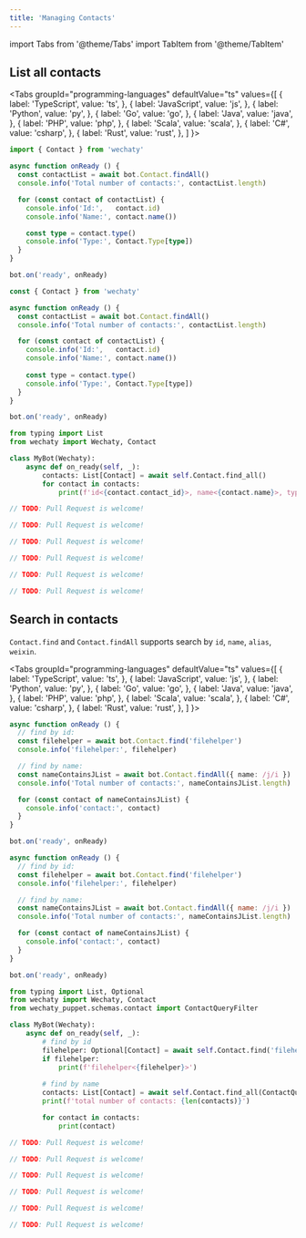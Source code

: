 ```yaml
---
title: 'Managing Contacts'
---
```


import Tabs from '@theme/Tabs'
import TabItem from '@theme/TabItem'

## List all contacts

<Tabs
  groupId="programming-languages"
  defaultValue="ts"
  values={[
    { label: 'TypeScript',  value: 'ts', },
    { label: 'JavaScript',  value: 'js', },
    { label: 'Python',      value: 'py', },
    { label: 'Go',          value: 'go', },
    { label: 'Java',        value: 'java', },
    { label: 'PHP',         value: 'php', },
    { label: 'Scala',       value: 'scala', },
    { label: 'C#',          value: 'csharp', },
    { label: 'Rust',        value: 'rust', },
  ]
}>

<TabItem value="ts">

```ts
import { Contact } from 'wechaty'

async function onReady () {
  const contactList = await bot.Contact.findAll()
  console.info('Total number of contacts:', contactList.length)

  for (const contact of contactList) {
    console.info('Id:',   contact.id)
    console.info('Name:', contact.name())

    const type = contact.type()
    console.info('Type:', Contact.Type[type])
  }
}

bot.on('ready', onReady)
```

</TabItem>
<TabItem value="js">

```js
const { Contact } from 'wechaty'

async function onReady () {
  const contactList = await bot.Contact.findAll()
  console.info('Total number of contacts:', contactList.length)

  for (const contact of contactList) {
    console.info('Id:',   contact.id)
    console.info('Name:', contact.name())
    
    const type = contact.type()
    console.info('Type:', Contact.Type[type])
  }
}

bot.on('ready', onReady)
```

</TabItem>
<TabItem value="py">

```py
from typing import List
from wechaty import Wechaty, Contact

class MyBot(Wechaty):
    async def on_ready(self, _):
        contacts: List[Contact] = await self.Contact.find_all()
        for contact in contacts:
            print(f'id<{contact.contact_id}>, name<{contact.name}>, type<{contact.type()}>')
```

</TabItem>
<TabItem value="go">

```go
// TODO: Pull Request is welcome!
```

</TabItem>
<TabItem value="java">

```java
// TODO: Pull Request is welcome!
```

</TabItem>
<TabItem value="php">

```php
// TODO: Pull Request is welcome!
```

</TabItem>
<TabItem value="scala">

```scala
// TODO: Pull Request is welcome!
```

</TabItem>
<TabItem value="csharp">

```csharp
// TODO: Pull Request is welcome!
```

</TabItem>
<TabItem value="rust">

```rust
// TODO: Pull Request is welcome!
```

</TabItem>
</Tabs>

## Search in contacts

`Contact.find` and `Contact.findAll` supports search by `id`, `name`, `alias`, `weixin`.

<Tabs
  groupId="programming-languages"
  defaultValue="ts"
  values={[
    { label: 'TypeScript',  value: 'ts', },
    { label: 'JavaScript',  value: 'js', },
    { label: 'Python',      value: 'py', },
    { label: 'Go',          value: 'go', },
    { label: 'Java',        value: 'java', },
    { label: 'PHP',         value: 'php', },
    { label: 'Scala',       value: 'scala', },
    { label: 'C#',          value: 'csharp', },
    { label: 'Rust',        value: 'rust', },
  ]
}>

<TabItem value="ts">

```ts
async function onReady () {
  // find by id:
  const filehelper = await bot.Contact.find('filehelper')
  console.info('filehelper:', filehelper)

  // find by name:
  const nameContainsJList = await bot.Contact.findAll({ name: /j/i })
  console.info('Total number of contacts:', nameContainsJList.length)

  for (const contact of nameContainsJList) {
    console.info('contact:', contact)
  }
}

bot.on('ready', onReady)
```

</TabItem>
<TabItem value="js">

```js
async function onReady () {
  // find by id:
  const filehelper = await bot.Contact.find('filehelper')
  console.info('filehelper:', filehelper)

  // find by name:
  const nameContainsJList = await bot.Contact.findAll({ name: /j/i })
  console.info('Total number of contacts:', nameContainsJList.length)

  for (const contact of nameContainsJList) {
    console.info('contact:', contact)
  }
}

bot.on('ready', onReady)
```

</TabItem>
<TabItem value="py">

```py
from typing import List, Optional
from wechaty import Wechaty, Contact
from wechaty_puppet.schemas.contact import ContactQueryFilter

class MyBot(Wechaty):
    async def on_ready(self, _):
        # find by id
        filehelper: Optional[Contact] = await self.Contact.find('filehelper')
        if filehelper:
            print(f'filehelper<{filehelper}>')
        
        # find by name
        contacts: List[Contact] = await self.Contact.find_all(ContactQueryFilter(name='your-friend-name'))
        print(f'total number of contacts: {len(contacts)}')

        for contact in contacts:
            print(contact)
```

</TabItem>
<TabItem value="go">

```go
// TODO: Pull Request is welcome!
```

</TabItem>
<TabItem value="java">

```java
// TODO: Pull Request is welcome!
```

</TabItem>
<TabItem value="php">

```php
// TODO: Pull Request is welcome!
```

</TabItem>
<TabItem value="scala">

```scala
// TODO: Pull Request is welcome!
```

</TabItem>
<TabItem value="csharp">

```csharp
// TODO: Pull Request is welcome!
```

</TabItem>
<TabItem value="rust">

```rust
// TODO: Pull Request is welcome!
```

</TabItem>
</Tabs>
